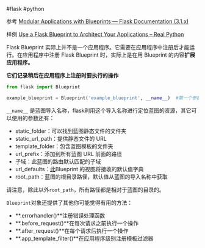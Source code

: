 #flask #python 

参考 [Modular Applications with Blueprints — Flask Documentation (3.1.x)](https://flask.palletsprojects.com/en/stable/blueprints/)


样例
[Use a Flask Blueprint to Architect Your Applications – Real Python](https://realpython.com/flask-blueprint/)

Flask Blueprint 实际上并不是一个应用程序。它需要在应用程序中注册后才能运行。在应用程序中注册 Flask Blueprint 时，实际上是在用 Blueprint 的内容**扩展应用程序。**

**它们记录稍后在应用程序上注册时要执行的操作**

```python 
from flask import Blueprint

example_blueprint = Blueprint('example_blueprint', __name__)  #第一个参数example_blueprint 蓝图名称


```

`__name__` 是蓝图导入名称，flask利用这个导入名称进行定位蓝图的资源，其它可以使用的参数还有：
- static_folder：可以找到蓝图静态文件的文件夹
- static_url_path：提供静态文件的 URL
- template_folder：包含蓝图模板的文件夹
- url_prefix：添加到所有蓝图 URL 前面的路径
- 子域：此蓝图的路由默认匹配的子域
- url_defaults：[此](https://realpython.com/courses/dictionaries-python/)Blueprint 的视图将接收的默认值字典
- root_path：蓝图的根目录路径，默认值从蓝图的导入名称中获取

请注意，除此以外`root_path`，所有路径都是相对于蓝图的目录的。

`Blueprint`对象还提供了其他你可能觉得有用的方法：

- **.errorhandler()**注册错误处理函数
- **.before_request()**在每次请求之前执行一个操作
- **.after_request()**在每个请求后执行一个操作
- **.app_template_filter()**在应用程序级别注册模板过滤器



